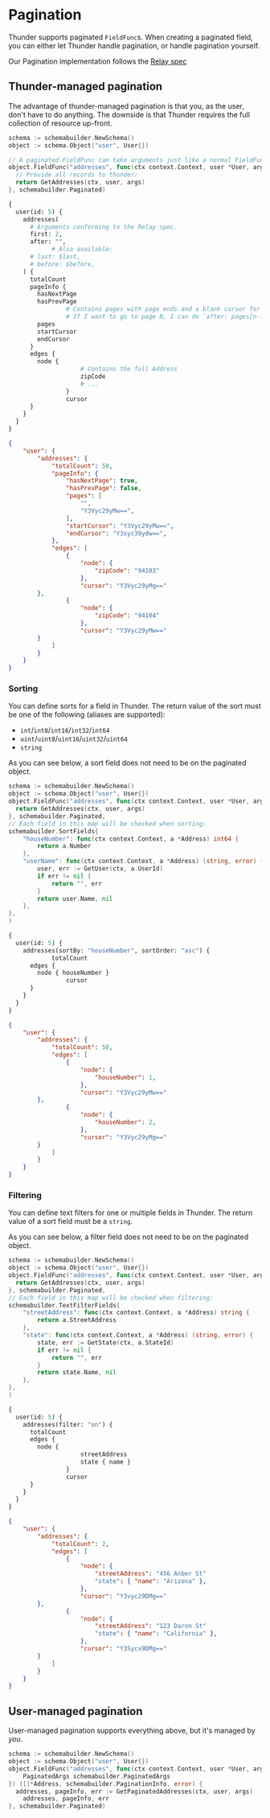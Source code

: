 # Pagination

Thunder supports paginated `FieldFunc`s. When creating a paginated field, you
can either let Thunder handle pagination, or handle pagination yourself.

Our Pagination implementation follows the [Relay spec](https://facebook.github.io/relay/docs/en/pagination-container.html)

## Thunder-managed pagination

The advantage of thunder-managed pagination is that you, as the user, don't have
to do anything. The downside is that Thunder requires the full collection of
resource up-front.

```go
schema := schemabuilder.NewSchema()
object := schema.Object("user", User{})

// A paginated FieldFunc can take arguments just like a normal FieldFunc
object.FieldFunc("addresses", func(ctx context.Context, user *User, args struct {}) ([]*Address, error) {
  // Provide all records to thunder:
  return GetAddresses(ctx, user, args)
}, schemabuilder.Paginated)
```

```graphql
{
  user(id: 5) {
    addresses(
      # Arguments conforming to the Relay spec.
      first: 2,
      after: "",
			# Also available:
      # last: $last,
      # before: $before,
    ) {
      totalCount
      pageInfo {
        hasNextPage
        hasPrevPage
				# Contains pages with page ends and a blank cursor for the first page
				# If I want to go to page N, I can do `after: pages[n-1]`
        pages
        startCursor
        endCursor
      }
      edges {
        node {
					# Contains the full Address
					zipCode
					# ...
				}
				cursor
      }
    }
  }
}
```

```json
{
	"user": {
		"addresses": {
			"totalCount": 50,
			"pageInfo": {
				"hasNextPage": true,
				"hasPrevPage": false,
				"pages": [
					"",
					"Y3Vyc29yMw==",
				],
				"startCursor": "Y3Vyc29yMw==",
				"endCursor": "Y3xyc39ydw==",
			},
			"edges": [
				{
					"node": {
						"zipCode": "94103"
					},
					"cursor": "Y3Vyc29yMg=="
        },
				{
					"node": {
						"zipCode": "94104"
					},
					"cursor": "Y3Vyc29yMw=="
        }
			]
		}
	}
}
```

### Sorting

You can define sorts for a field in Thunder. The return value of the sort must
be one of the following (aliases are supported):

- `int`/`int8`/`int16`/`int32`/`int64`
- `uint`/`uint8`/`uint16`/`uint32`/`uint64`
- `string`

As you can see below, a sort field does not need to be on the paginated object.

```go
schema := schemabuilder.NewSchema()
object := schema.Object("user", User{})
object.FieldFunc("addresses", func(ctx context.Context, user *User, args struct {}) ([]*Address, error) {
  return GetAddresses(ctx, user, args)
}, schemabuilder.Paginated,
// Each field in this map will be checked when sorting:
schemabuilder.SortFields{
	"houseNumber": func(ctx context.Context, a *Address) int64 {
		return a.Number
	},
	"userName": func(ctx context.Context, a *Address) (string, error) {
		user, err := GetUser(ctx, a.UserId)
		if err != nil {
			return "", err
		}
		return user.Name, nil
	},
},
)
```

```graphql
{
  user(id: 5) {
    addresses(sortBy: "houseNumber", sortOrder: "asc") {
			totalCount
      edges {
        node { houseNumber }
				cursor
      }
    }
  }
}
```

```json
{
	"user": {
		"addresses": {
			"totalCount": 50,
			"edges": [
				{
					"node": {
						"houseNumber": 1,
					},
					"cursor": "Y3Vyc29yMw=="
        },
				{
					"node": {
						"houseNumber": 2,
					},
					"cursor": "Y3Vyc29yMg=="
        }
			]
		}
	}
}
```

### Filtering

You can define text filters for one or multiple fields in Thunder.
The return value of a sort field must be a `string`.

As you can see below, a filter field does not need to be on the paginated object.

```go
schema := schemabuilder.NewSchema()
object := schema.Object("user", User{})
object.FieldFunc("addresses", func(ctx context.Context, user *User, args struct {}) ([]*Address, error) {
  return GetAddresses(ctx, user, args)
}, schemabuilder.Paginated,
// Each field in this map will be checked when filtering:
schemabuilder.TextFilterFields{
	"streetAddress": func(ctx context.Context, a *Address) string {
		return a.StreetAddress
	},
	"state": func(ctx context.Context, a *Address) (string, error) {
		state, err := GetState(ctx, a.StateId)
		if err != nil {
			return "", err
		}
		return state.Name, nil
	},
},
)
```

```graphql
{
  user(id: 5) {
    addresses(filter: "on") {
      totalCount
      edges {
        node {
					streetAddress
					state { name }
				}
				cursor
      }
    }
  }
}
```

```json
{
	"user": {
		"addresses": {
			"totalCount": 2,
			"edges": [
				{
					"node": {
						"streetAddress": "456 Anber St"
						"state": { "name": "Arizona" },
					},
					"cursor": "Y3vyc29DMg=="
        },
				{
					"node": {
						"streetAddress": "123 Daron St"
						"state": { "name": "California" },
					},
					"cursor": "Y3Sycx9DMg=="
        }
			]
		}
	}
}
```

## User-managed pagination

User-managed pagination supports everything above, but it's managed by _you_.

```go
schema := schemabuilder.NewSchema()
object := schema.Object("user", User{})
object.FieldFunc("addresses", func(ctx context.Context, user *User, args struct {
	PaginatedArgs schemabuilder.PaginatedArgs
}) ([]*Address, schemabuilder.PaginationInfo, error) {
  addresses, pageInfo, err := GetPaginatedAddresses(ctx, user, args)
	addresses, pageInfo, err
}, schemabuilder.Paginated)
```
